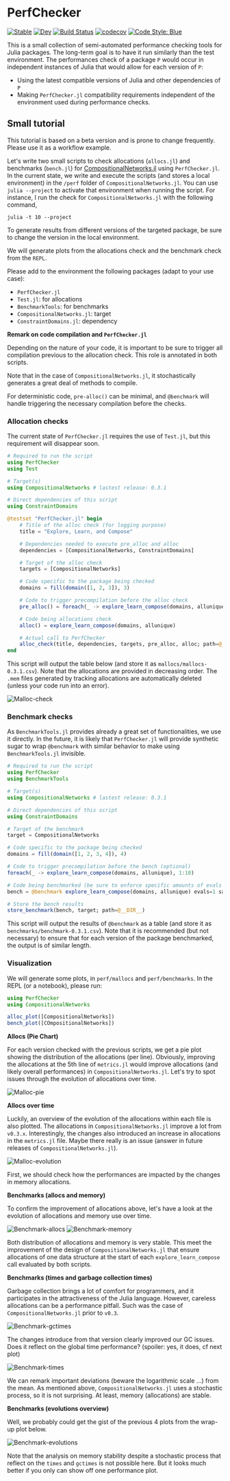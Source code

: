 # PerfChecker

[![Stable](https://img.shields.io/badge/docs-stable-blue.svg)](https://JuliaConstraints.github.io/PerfChecker.jl/stable)
[![Dev](https://img.shields.io/badge/docs-dev-blue.svg)](https://JuliaConstraints.github.io/PerfChecker.jl/dev)
[![Build Status](https://github.com/JuliaConstraints/PerfChecker.jl/workflows/CI/badge.svg)](https://github.com/JuliaConstraints/PerfChecker.jl/actions)
[![codecov](https://codecov.io/gh/JuliaConstraints/PerfChecker.jl/branch/main/graph/badge.svg?token=YVJhN4dpBp)](https://codecov.io/gh/JuliaConstraints/PerfChecker.jl)
[![Code Style: Blue](https://img.shields.io/badge/code%20style-blue-4495d1.svg)](https://github.com/invenia/BlueStyle)

This is a small collection of semi-automated performance checking tools for Julia packages. The long-term goal is to have it run similarly than the test environment. The performances check of a package `P` would occur in independent instances of Julia that would allow for each version of `P`:

- Using the latest compatible versions of Julia and other dependencies of `P`
- Making `PerfChecker.jl` compatibility requirements independent of the environment used during performance checks.

## Small tutorial

This tutorial is based on a beta version and is prone to change frequently. Please use it as a workflow example.

Let's write two small scripts to check allocations (`allocs.jl`) and benchmarks (`bench.jl`) for [CompositionalNetworks.jl](https://github.com/JuliaConstraints/CompositionalNetworks.jl) using `PerfChecker.jl`.
In the current state, we write and execute the scripts (and stores a local environment) in the `/perf` folder of `CompositionalNetworks.jl`. You can use `julia --project` to activate that environment when running the script. For instance, I run the check for `CompositionalNetworks.jl` with the following command,
```shell
julia -t 10 --project
```

To generate results from different versions of the targeted package, be sure to change the version in the local environment.

We will generate plots from the allocations check and the benchmark check from the `REPL`.

Please add to the environment the following packages (adapt to your use case):

- `PerfChecker.jl`
- `Test.jl`: for allocations
- `BenchmarkTools`: for benchmarks
- `CompositionalNetworks.jl`: target
- `ConstraintDomains.jl`: dependency

**Remark on code compilation and `PerfChecker.jl`**

Depending on the nature of your code, it is important to be sure to trigger all compilation previous to the allocation check. This role is annotated in both scripts.

Note that in the case of `CompositionalNetworks.jl`, it stochastically generates a great deal of methods to compile.

For deterministic code, `pre-alloc()` can be minimal, and `@benchmark` will handle triggering the necessary compilation before the checks.


### Allocation checks

The current state of `PerfChecker.jl` requires the use of `Test.jl`, but this requirement will disappear soon.

```julia
# Required to run the script
using PerfChecker
using Test

# Target(s)
using CompositionalNetworks # lastest release: 0.3.1

# Direct dependencies of this script
using ConstraintDomains

@testset "PerfChecker.jl" begin
    # Title of the alloc check (for logging purpose)
    title = "Explore, Learn, and Compose"

    # Dependencies needed to execute pre_alloc and alloc
    dependencies = [CompositionalNetworks, ConstraintDomains]

    # Target of the alloc check
    targets = [CompositionalNetworks]

    # Code specific to the package being checked
    domains = fill(domain([1, 2, 3]), 3)

    # Code to trigger precompilation before the alloc check
    pre_alloc() = foreach(_ -> explore_learn_compose(domains, allunique), 1:10)

    # Code being allocations check
    alloc() = explore_learn_compose(domains, allunique)

    # Actual call to PerfChecker
    alloc_check(title, dependencies, targets, pre_alloc, alloc; path=@__DIR__, threads=10)
end
```

This script will output the table below (and store it as `mallocs/mallocs-0.3.1.csv`). Note that the allocations are provided in decreasing order. The `.mem` files generated by tracking allocations are automatically deleted (unless your code run into an error).

![Malloc-check](/images/PerfChecker-alloc_check.png)

### Benchmark checks

As `BenchmarkTools.jl` provides already a great set of functionalities, we use it directly. In the future, it is likely that `PerfChecker.jl` will provide synthetic sugar to wrap `@benchmark` with similar behavior to make using `BenchmarkTools.jl` invisible.

```julia
# Required to run the script
using PerfChecker
using BenchmarkTools

# Target(s)
using CompositionalNetworks # lastest release: 0.3.1

# Direct dependencies of this script
using ConstraintDomains

# Target of the benchmark
target = CompositionalNetworks

# Code specific to the package being checked
domains = fill(domain([1, 2, 3, 4]), 4)

# Code to trigger precompilation before the bench (optional)
foreach(_ -> explore_learn_compose(domains, allunique), 1:10)

# Code being benchmarked (be sure to enforce specific amounts of evals and samples for each version benchmarked)
bench = @benchmark explore_learn_compose(domains, allunique) evals=1 samples=10 seconds=3600

# Store the bench results
store_benchmark(bench, target; path=@__DIR__)
```

This script will output the results of `@benchmark` as a table (and store it as `benchmarks/benchmark-0.3.1.csv`). Note that it is recommended (but not necessary) to ensure that for each version of the package benchmarked, the output is of similar length.

### Visualization

We will generate some plots, in `perf/mallocs` and `perf/benchmarks`. In the REPL (or a notebook), please run:

```julia
using PerfChecker
using CompositionalNetworks

alloc_plot([CompositionalNetworks])
bench_plot([COmpositionalNetworks])

```

**Allocs (Pie Chart)**

For each version checked with the previous scripts, we get a pie plot showing the distribution of the allocations (per line). Obviously, improving the allocations at the 5th line of `metrics.jl` would improve allocations (and likely overall performances) in `CompositionalNetworks.jl`. Let's try to spot issues through the evolution of allocations over time.

![Malloc-pie](images/mallocs-0.3.1.png)

**Allocs over time**

Luckily, an overview of the evolution of the allocations within each file is also plotted. The allocations in `CompositionalNetworks.jl` improve a lot from `v0.3.x`. Interestingly, the changes also introduced an increase in allocations in the `metrics.jl` file. Maybe there really is an issue (answer in future releases of `CompositionalNetworks.jl`).

![Malloc-evolution](/images/mallocs-evolutions.png)

First, we should check how the performances are impacted by the changes in memory allocations.

**Benchmarks (allocs and memory)**

To confirm the improvement of allocations above, let's have a look at the evolution of allocations and memory use over time.

![Benchmark-allocs](/images/benchmark-allocs.png)
![Benchmark-memory](/images/benchmark-memory.png)

Both distribution of allocations and memory is very stable. This meet the improvement of the design of `CompositionalNetworks.jl` that ensure allocations of one data structure at the start of each `explore_learn_compose` call evaluated by both scripts.

**Benchmarks (times and garbage collection times)**

Garbage collection brings a lot of comfort for programmers, and it participates in the attractiveness of the Julia language. However, careless allocations can be a performance pitfall. Such was the case of `CompositionalNetworks.jl` prior to `v0.3`.

![Benchmark-gctimes](/images/benchmark-gctimes.png)

The changes introduce from that version clearly improved our GC issues. Does it reflect on the global time performance? (spoiler: yes, it does, cf next plot)

![Benchmark-times](/images/benchmark-times.png)

We can remark important deviations (beware the logarithmic scale ...) from the mean. As mentioned above, `CompositionalNetworks.jl` uses a stochastic process, so it is not surprising. At least, memory (allocations) are stable.

**Benchmarks (evolutions overview)**

Well, we probably could get the gist of the previous 4 plots from the wrap-up plot below.

![Benchmark-evolutions](/images/benchmark-evolutions.png)

Note that the analysis on memory stability despite a stochastic process that reflect on the `times` and `gctimes` is not possible here. But it looks much better if you only can show off one performance plot.
